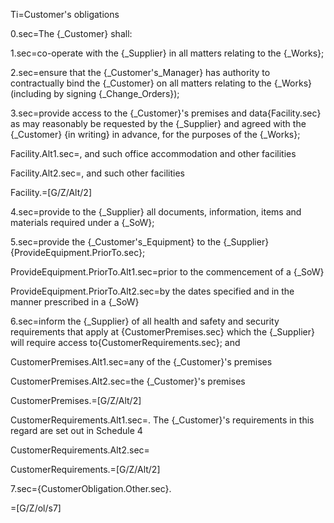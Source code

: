 Ti=Customer's obligations

0.sec=The {_Customer} shall:

1.sec=co-operate with the {_Supplier} in all matters relating to the {_Works}; 

2.sec=ensure that the {_Customer's_Manager} has authority to contractually bind the {_Customer} on all matters relating to the {_Works} (including by signing {_Change_Orders}); 

3.sec=provide access to the {_Customer}'s premises and data{Facility.sec} as may reasonably be requested by the {_Supplier} and agreed with the {_Customer} {in writing} in advance, for the purposes of the {_Works}; 

Facility.Alt1.sec=, and such office accommodation and other facilities 

Facility.Alt2.sec=, and such other facilities 

Facility.=[G/Z/Alt/2]

4.sec=provide to the {_Supplier} all documents, information, items and materials required under a {_SoW}; 

5.sec=provide the {_Customer's_Equipment} to the {_Supplier} {ProvideEquipment.PriorTo.sec};

ProvideEquipment.PriorTo.Alt1.sec=prior to the commencement of a {_SoW}

ProvideEquipment.PriorTo.Alt2.sec=by the dates specified and in the manner prescribed in a {_SoW}

6.sec=inform the {_Supplier} of all health and safety and security requirements that apply at {CustomerPremises.sec} which the {_Supplier} will require access to{CustomerRequirements.sec}; and

CustomerPremises.Alt1.sec=any of the {_Customer}'s premises

CustomerPremises.Alt2.sec=the {_Customer}'s premises

CustomerPremises.=[G/Z/Alt/2]

CustomerRequirements.Alt1.sec=. The {_Customer}'s requirements in this regard are set out in Schedule 4

CustomerRequirements.Alt2.sec=</i>

CustomerRequirements.=[G/Z/Alt/2]

7.sec={CustomerObligation.Other.sec}.

=[G/Z/ol/s7]

